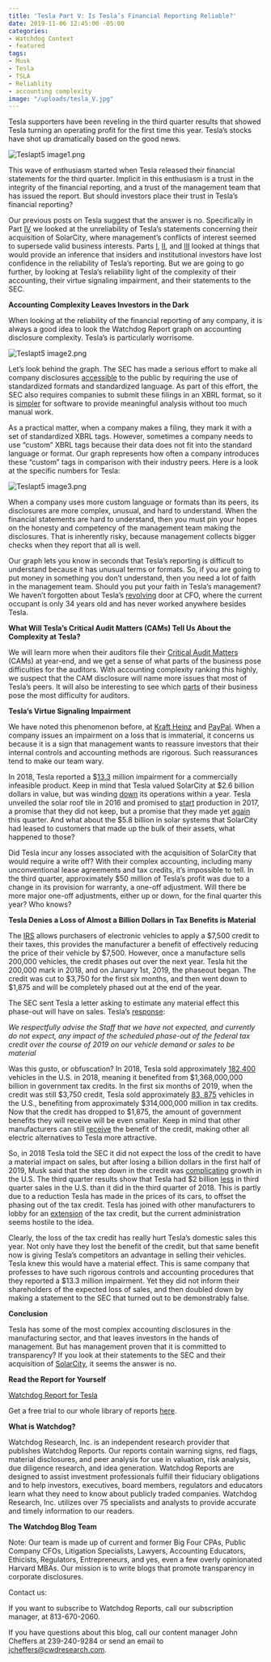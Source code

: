 ```yaml
---
title: 'Tesla Part V: Is Tesla’s Financial Reporting Reliable?'
date: 2019-11-06 12:45:00 -05:00
categories:
- Watchdog Context
- featured
tags:
- Musk
- Tesla
- TSLA
- Reliablity
- accounting complexity
image: "/uploads/tesla_V.jpg"
---
```


Tesla supporters have been reveling in the third quarter results that showed Tesla turning an operating profit for the first time this year.  Tesla’s stocks have shot up dramatically based on the good news.

![Teslapt5 image1.png](/uploads/Teslapt5%20image1.png)

This wave of enthusiasm started when Tesla released their financial statements for the third quarter.  Implicit in this enthusiasm is a trust in the integrity of the financial reporting, and a trust of the management team that has issued the report.  But should investors place their trust in Tesla’s financial reporting?

Our previous posts on Tesla suggest that the answer is no. Specifically in Part [IV](https://blog.cwdresearch.com/posts/tesla-part-iv-solarcity-the-zombie-that-musk-cant-get-away-from/) we looked at the unreliability of Tesla’s statements concerning their acquisition of SolarCity, where management’s conflicts of interest seemed to supersede valid business interests.  Parts [I](https://blog.cwdresearch.com/posts/tesla-part-i-another-cfo-change-increases-the-probability-of-more-problems-at-tesla/), [II](https://blog.cwdresearch.com/posts/tesla-part-ii-just-how-unusual-is-it-for-four-directors-to-decline-reelection-in-the-same-year/), and [III](https://blog.cwdresearch.com/posts/tesla-part-iii-the-smart-money-is-getting-out-of-tesla/) looked at things that would provide an inference that insiders and institutional investors have lost confidence in the reliability of Tesla’s reporting.  But we are going to go further, by looking at Tesla’s reliability light of the complexity of their accounting, their virtue signaling impairment, and their statements to the SEC.

**Accounting Complexity Leaves Investors in the Dark**

When looking at the reliability of the financial reporting of any company, it is always a good idea to look the Watchdog Report graph on accounting disclosure complexity.  Tesla’s is particularly worrisome.

![Teslapt5 image2.png](/uploads/Teslapt5%20image2.png)

Let’s look behind the graph. The SEC has made a serious effort to make all company disclosures [accessible](https://www.sec.gov/page/osdhistoryandrulemaking) to the public by requiring the use of standardized formats and standardized language.  As part of this effort, the SEC also requires companies to submit these filings in an XBRL format, so it is [simpler](https://www.sec.gov/structureddata/what-is-structured-data) for software to provide meaningful analysis without too much manual work.

As a practical matter, when a company makes a filing, they mark it with a set of standardized XBRL tags.  However, sometimes a company needs to use “custom” XBRL tags because their data does not fit into the standard language or format.  Our graph represents how often a company introduces these “custom” tags in comparison with their industry peers. Here is a look at the specific numbers for Tesla:

![Teslapt5 image3.png](/uploads/Teslapt5%20image3.png)

When a company uses more custom language or formats than its peers, its disclosures are more complex, unusual, and hard to understand.  When the financial statements are hard to understand, then you must pin your hopes on the honesty and competency of the management team making the disclosures.  That is inherently risky, because management collects bigger checks when they report that all is well.

Our graph lets you know in seconds that Tesla’s reporting is difficult to understand because it has unusual terms or formats.  So, if you are going to put money in something you don’t understand, then you need a lot of faith in the management team.  Should you put your faith in Tesla’s management?  We haven’t forgotten about Tesla’s [revolving](https://blog.cwdresearch.com/posts/tesla-part-i-another-cfo-change-increases-the-probability-of-more-problems-at-tesla/) door at CFO, where the current occupant is only 34 years old and has never worked anywhere besides Tesla.

**What Will Tesla’s Critical Audit Matters (CAMs) Tell Us About the Complexity at Tesla?**

We will learn more when their auditors file their [Critical Audit Matters](https://pcaobus.org/Standards/Auditing/Pages/AS3101.aspx) (CAMs) at year-end, and we get a sense of what parts of the business pose difficulties for the auditors.  With accounting complexity ranking this highly, we suspect that the CAM disclosure will name more issues that most of Tesla’s peers.  It will also be interesting to see which [parts](https://blog.auditanalytics.com/progress-of-critical-audit-matters-cams/) of their business pose the most difficulty for auditors.

**Tesla’s Virtue Signaling Impairment**

We have noted this phenomenon before, at [Kraft Heinz](https://blog.cwdresearch.com/posts/kraft-heinz-warren-buffets-dunkirk/) and [PayPal](https://blog.cwdresearch.com/posts/paypal-obscuring-problems-from-new-acquisitions/).  When a company issues an impairment on a loss that is immaterial, it concerns us because it is a sign that management wants to reassure investors that their internal controls and accounting methods are rigorous.  Such reassurances tend to make our team wary.

In 2018, Tesla reported a $[13.3](https://www.sec.gov/Archives/edgar/data/1318605/000156459019003165/tsla-10k_20181231.htm) million impairment for a commercially infeasible product.  Keep in mind that Tesla valued SolarCity at $2.6 billion dollars in value, but was winding [down](https://www.fool.com/investing/2017/10/18/solarcity-teslas-solar-boondoggle.aspx) its operations within a year.   Tesla unveiled the solar roof tile in 2016 and promised to [start](https://www.sec.gov/Archives/edgar/data/1318605/000156459017009968/tsla-10q_20170331.htm) production in 2017, a promise that they did not keep, but a promise that they made yet [again](https://www.sec.gov/ix?doc=/Archives/edgar/data/1318605/000156459019038256/tsla-10q_20190930.htm) this quarter.  And what about the $5.8 billion in solar systems that SolarCity had leased to customers that made up the bulk of their assets, what happened to those?

Did Tesla incur any losses associated with the acquisition of SolarCity that would require a write off?  With their complex accounting, including many unconventional lease agreements and tax credits, it’s impossible to tell.  In the third quarter, approximately $50 million of Tesla’s profit was due to a change in its provision for warranty, a one-off adjustment.  Will there be more major one-off adjustments, either up or down, for the final quarter this year?  Who knows?

**Tesla Denies a Loss of Almost a Billion Dollars in Tax Benefits is Material**

The [IRS](https://www.irs.gov/businesses/plug-in-electric-vehicle-credit-irc-30-and-irc-30d) allows purchasers of electronic vehicles to apply a $7,500 credit to their taxes, this provides the manufacturer a benefit of effectively reducing the price of their vehicle by $7,500.  However, once a manufacture sells 200,000 vehicles, the credit phases out over the next year.  Tesla hit the 200,000 mark in 2018, and on January 1st, 2019, the phaseout began.  The credit was cut to $3,750 for the first six months, and then went down to $1,875 and will be completely phased out at the end of the year.

The SEC sent Tesla a letter asking to estimate any material effect this phase-out will have on sales.  Tesla’s [response](https://www.sec.gov/Archives/edgar/data/1318605/000156459018021925/filename1.htm):

*We respectfully advise the Staff that we have not expected, and currently do not expect, any impact of the scheduled phase-out of the federal tax credit over the course of 2019 on our vehicle demand or sales to be material*

Was this gusto, or obfuscation?  In 2018, Tesla sold approximately [182,400](https://www.autonews.com/sales/us-sales-rise-22-dec-saar-hits-2018-high) vehicles in the U.S. in 2018, meaning it benefited from $1,368,000,000 billion in government tax credits.  In the first six months of 2019, when the credit was still $3,750 credit, Tesla sold approximately  [83, 875](https://cleantechnica.com/2019/09/08/why-2nd-half-of-2019-will-be-better-for-tesla-than-1st-half-part-1/) vehicles in the U.S., benefiting from approximately $314,000,000 million in tax credits. Now that the credit has dropped to $1,875, the amount of government benefits they will receive will be even smaller.  Keep in mind that other manufacturers can still [receive](https://mashable.com/article/tesla-electric-vehicles-federal-tax-credit/) the benefit of the credit, making other all electric alternatives to Tesla more attractive.

So, in 2018 Tesla told the SEC it did not expect the loss of the credit to have a material impact on sales, but after losing a billion dollars in the first half of 2019, Musk said that the step down in the credit was [complicating](https://www.eenews.net/stories/1060814477) growth in the U.S.  The third quarter results show that Tesla had $2 billion [less](https://www.sec.gov/ix?doc=/Archives/edgar/data/1318605/000156459019038256/tsla-10q_20190930.htm) in third quarter sales in the U.S. than it did in the third quarter of 2018.  This is partly due to a reduction Tesla has made in the prices of its cars, to offset the phasing out of the tax credit.  Tesla has joined with other manufacturers to lobby for an [extension](https://www.reuters.com/article/us-autos-electric-taxcredit-exclusive/u-s-bill-to-boost-electric-car-tax-credits-could-rev-gm-tesla-idUSKCN1RM1NG) of the tax credit, but the current administration seems hostile to the idea.

Clearly, the loss of the tax credit has really hurt Tesla’s domestic sales this year.  Not only have they lost the benefit of the credit, but that same benefit now is giving Tesla’s competitors an advantage in selling their vehicles.  Tesla knew this would have a material effect.  This is same company that professes to have such rigorous controls and accounting procedures that they reported a $13.3 million impairment.    Yet they did not inform their shareholders of the expected loss of sales, and then doubled down by making a statement to the SEC that turned out to be demonstrably false.

**Conclusion**

Tesla has some of the most complex accounting disclosures in the manufacturing sector, and that leaves investors in the hands of management.  But has management proven that it is committed to transparency?  If you look at their statements to the SEC and their acquisition of [SolarCity](https://blog.cwdresearch.com/posts/tesla-part-iv-solarcity-the-zombie-that-musk-cant-get-away-from/), it seems the answer is no.

**Read the Report for Yourself**

[Watchdog Report for Tesla](/uploads/Watchdog%20Report%20for%20Tesla,%20Inc.%20-%20TSLA%2011.6.19.pdf)

Get a free trial to our whole library of reports [here](https://www.cwdresearch.com/free-trial).

**What is Watchdog?**

Watchdog Research, Inc. is an independent research provider that publishes Watchdog Reports. Our reports contain warning signs, red flags, material disclosures, and peer analysis for use in valuation, risk analysis, due diligence research, and idea generation. Watchdog Reports are designed to assist investment professionals fulfill their fiduciary obligations and to help investors, executives, board members, regulators and educators learn what they need to know about publicly traded companies. Watchdog Research, Inc. utilizes over 75 specialists and analysts to provide accurate and timely information to our readers.

**The Watchdog Blog Team**

Note:  Our team is made up of current and former Big Four CPAs, Public Company CFOs, Litigation Specialists, Lawyers, Accounting Educators, Ethicists, Regulators,  Entrepreneurs, and yes, even a few overly opinionated Harvard MBAs.  Our mission is to write blogs that promote transparency in corporate disclosures.

Contact us:

If you want to subscribe to Watchdog Reports, call our subscription manager, at 813-670-2060.

If you have questions about this blog, call our content manager John Cheffers at 239-240-9284 or send an email to jcheffers@cwdresearch.com.